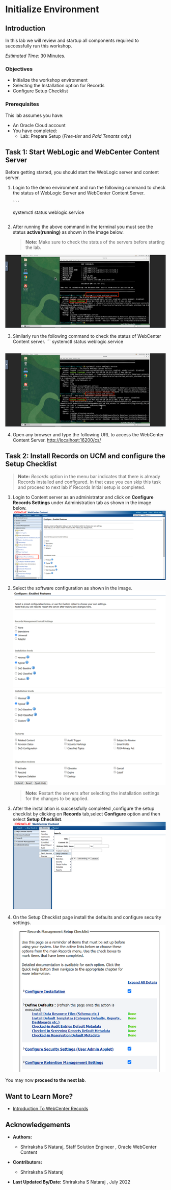 # Initialize Environment

## Introduction

In this lab we will review and startup all components required to successfully run this workshop.

*Estimated Time:* 30 Minutes.

### Objectives

- Initialize the workshop environment
- Selecting the Installation option for Records
- Configure Setup Checklist

### Prerequisites

This lab assumes you have:

- An Oracle Cloud account
- You have completed:
  - Lab: Prepare Setup (*Free-tier* and *Paid Tenants* only)

## Task 1: Start WebLogic and WebCenter Content Server

Before getting started, you should start the WebLogic server and content server.

1. Login to the demo environment and run the following command to check the status of WebLogic Server and WebCenter Content Server.

       ```
    <copy>systemctl status weblogic.service</copy>
    ```

2. After running the above command in the terminal you must see the status **active(running)** as shown in the image below.

     > **Note:** Make sure to check the status of the servers before starting the lab.

![This image shows the status of the WebLogic Server.](./images/weblogic-status.png "WebLogic Server Status")

3. Similarly run the following command to check the status of WebCenter Content server.
        ```
    <copy>systemctl status weblogic.service</copy>
    ```

![This image shows the status of the WebCenter Content server](./images/webcenter-status.png "WebCenter Content Server Status")

4. Open any browser and type the following URL to access the WebCenter Content Server.
   <http://localhost:16200/cs/>

## Task 2: Install Records on UCM and configure the Setup Checklist

> **Note:** *Records* option in the menu bar indicates that there is already Records installed and configured. In that case you can skip this task and proceed to next lab if Records Initial setup is completed.

1. Login to Content server as an administrator and click on **Configure Records Settings** under Administration tab as shown in the image below.
    ![This image shows how to configure record settings](./images/configure-records-settings.png "Configure Records Settings ")

2. Select the software configuration as shown in the image.
      ![Select the Installation Level as shown in the image.](./images/installation-level.png "Installation Level")
      ![Features Associated with the Installation Level chosen.](./images/installation-feature.png "Installation Feature")

    > **Note:** Restart the servers after selecting the installation settings for the changes to be applied.

3. After the installation is successfully completed ,configure the setup checklist by clicking on **Records** tab,select **Configure** option and then select **Setup Checklist**.
     ![Selecting the initial Setup checklist](./images/select-setup-checklist.png "Select SetUp CheckList ")

4. On the Setup Checklist page install the defaults and configure security settings.
     ![Configure the Initial Set Up checklist as shown in this image.](./images/initial-setup-checklist.png "Initial SetUp CheckList")

You may now **proceed to the next lab**.

## Want to Learn More?

- [Introduction To WebCenter Records](https://docs.oracle.com/en/middleware/webcenter/content/12.2.1.4/index.html)

## Acknowledgements

- **Authors:**
  - Shriraksha S Nataraj, Staff Solution Engineer , Oracle WebCenter Content
- **Contributors:**
  - Shriraksha S Nataraj

- **Last Updated By/Date:** Shriraksha S Nataraj , July 2022
